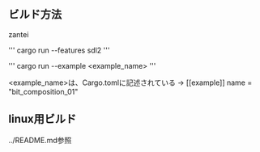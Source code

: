 ## ビルド方法

zantei

'''
cargo run --features sdl2
'''



'''
cargo run --example <example_name>
'''

<example_name>は、Cargo.tomlに記述されている -> [[example]] name = "bit_composition_01"



## linux用ビルド

../README.md参照